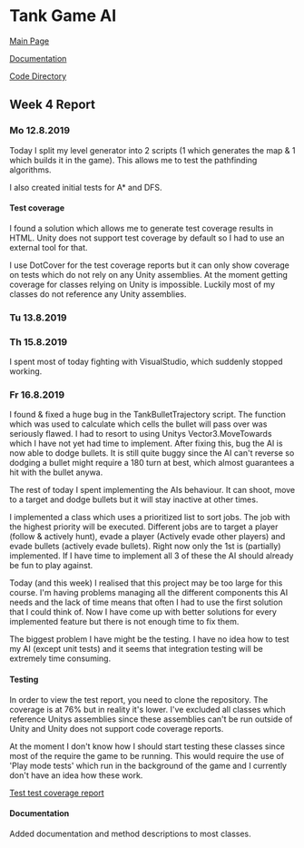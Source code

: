# Tank Game AI

[Main Page](https://github.com/porrasm/tiralabra-tank-game-ai)

[Documentation](https://github.com/porrasm/tiralabra-tank-game-ai/tree/master/Documentation/)

[Code Directory](https://github.com/porrasm/tiralabra-tank-game-ai/tree/master/Assets/_Assets/Scripts/Games/TankGame/TankAI/)

## Week 4 Report

### Mo 12.8.2019

Today I split my level generator into 2 scripts (1 which generates the map & 1 which builds it in the game). This allows me to test the pathfinding algorithms.

I also created initial tests for A* and DFS.

#### Test coverage

I found a solution which allows me to generate test coverage results in HTML. Unity does not support test coverage by default so I had to use an external tool for that. 

I use DotCover for the test coverage reports but it can only show coverage on tests which do not rely on any Unity assemblies. At the moment getting coverage for classes relying on Unity is impossible. Luckily most of my classes do not reference any Unity assemblies.

### Tu 13.8.2019

### Th 15.8.2019

I spent most of today fighting with VisualStudio, which suddenly stopped working.

### Fr 16.8.2019

I found & fixed a huge bug in the TankBulletTrajectory script. The function which was used to calculate which cells the bullet will pass over was seriously flawed. I had to resort to using Unitys Vector3.MoveTowards which I have not yet had time to implement. After fixing this, bug the AI is now able to dodge bullets. It is still quite buggy since the AI can't reverse so dodging a bullet might require a 180 turn at best, which almost guarantees a hit with the bullet anywa.

The rest of today I spent implementing the AIs behaviour. It can shoot, move to a target and dodge bullets but it will stay inactive at other times. 

I implemented a class which uses a prioritized list to sort jobs. The job with the highest priority will be executed. Different jobs are to target a player (follow & actively hunt), evade a player (Actively evade other players) and evade bullets (actively evade bullets). Right now only the 1st is (partially) implemented. If I have time to implement all 3 of these the AI should already be fun to play against. 

Today (and this week) I realised that this project may be too large for this course. I'm having problems managing all the different components this AI needs and the lack of time means that often I had to use the first solution that I could think of. Now I have come up with better solutions for every implemented feature but there is not enough time to fix them.

The biggest problem I have might be the testing. I have no idea how to test my AI (except unit tests) and it seems that integration testing will be extremely time consuming.

#### Testing

In order to view the test report, you need to clone the repository. The coverage is at 76% but in reality it's lower. I've excluded all classes which reference Unitys assemblies since these assemblies can't be run outside of Unity and Unity does not support code coverage reports.

At the moment I don't know how I should start testing these classes since most of the require the game to be running. This would require the use of 'Play mode tests' which run in the background of the game and I currently don't have an idea how these work.

[Test test coverage report](https://github.com/porrasm/tiralabra-tank-game-ai/blob/master/Documentation/weeks/coverage_example.html)

#### Documentation

Added documentation and method descriptions to most classes.
